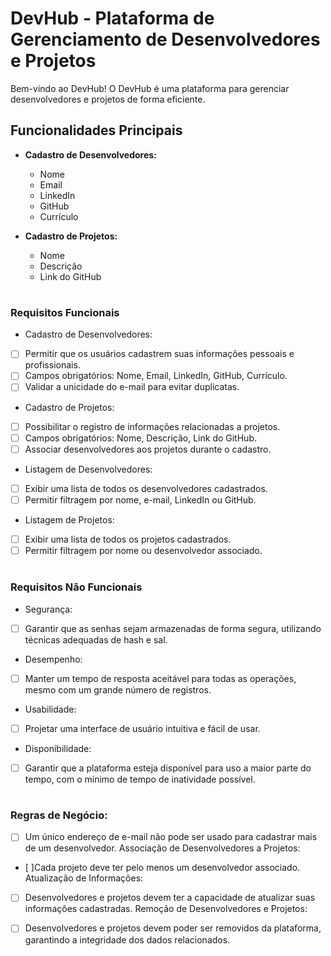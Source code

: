 # DevHub - Plataforma de Gerenciamento de Desenvolvedores e Projetos

Bem-vindo ao DevHub! O DevHub é uma plataforma para gerenciar desenvolvedores e projetos de forma eficiente.

## Funcionalidades Principais

- **Cadastro de Desenvolvedores:**
  - Nome
  - Email
  - LinkedIn
  - GitHub
  - Currículo

- **Cadastro de Projetos:**
  - Nome
  - Descrição
  - Link do GitHub

#
#
#

  ### Requisitos Funcionais

- Cadastro de Desenvolvedores:
- [ ] Permitir que os usuários cadastrem suas informações pessoais e profissionais.
- [ ] Campos obrigatórios: Nome, Email, LinkedIn, GitHub, Currículo.
- [ ] Validar a unicidade do e-mail para evitar duplicatas.

- Cadastro de Projetos:
- [ ] Possibilitar o registro de informações relacionadas a projetos.
- [ ] Campos obrigatórios: Nome, Descrição, Link do GitHub.
- [ ] Associar desenvolvedores aos projetos durante o cadastro.

- Listagem de Desenvolvedores:
- [ ] Exibir uma lista de todos os desenvolvedores cadastrados.
- [ ] Permitir filtragem por nome, e-mail, LinkedIn ou GitHub.

- Listagem de Projetos:
- [ ] Exibir uma lista de todos os projetos cadastrados.
- [ ] Permitir filtragem por nome ou desenvolvedor associado.

#
#
#

### Requisitos Não Funcionais

- Segurança:
- [ ] Garantir que as senhas sejam armazenadas de forma segura, utilizando técnicas adequadas de hash e sal.

- Desempenho:
- [ ] Manter um tempo de resposta aceitável para todas as operações, mesmo com um grande número de registros.

- Usabilidade:
- [ ] Projetar uma interface de usuário intuitiva e fácil de usar.

- Disponibilidade:
- [ ] Garantir que a plataforma esteja disponível para uso a maior parte do tempo, com o mínimo de tempo de inatividade possível.

#
#
#

### Regras de Negócio:

- [ ] Um único endereço de e-mail não pode ser usado para cadastrar mais de um desenvolvedor.
Associação de Desenvolvedores a Projetos:

- [ ]Cada projeto deve ter pelo menos um desenvolvedor associado.
Atualização de Informações:

- [ ] Desenvolvedores e projetos devem ter a capacidade de atualizar suas informações cadastradas.
Remoção de Desenvolvedores e Projetos:

- [ ] Desenvolvedores e projetos devem poder ser removidos da plataforma, garantindo a integridade dos dados relacionados.